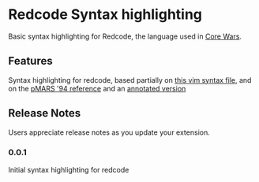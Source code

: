 # Redcode Syntax highlighting

Basic syntax highlighting for Redcode, the language used in [Core Wars](http://www.koth.org/index.html).

## Features

Syntax highlighting for redcode, based partially on [this vim syntax file](https://www.vim.org/scripts/script.php?script_id=1705), and on the [pMARS '94 reference](http://www.koth.org/info/pmars-redcode-94.txt) and an [annotated version](http://corewar.co.uk/standards/icws94.txt)

## Release Notes

Users appreciate release notes as you update your extension.

### 0.0.1

Initial syntax highlighting for redcode
